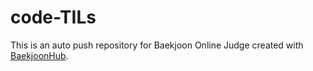 # code-TILs
This is an auto push repository for Baekjoon Online Judge created with [BaekjoonHub](https://github.com/BaekjoonHub/BaekjoonHub).
